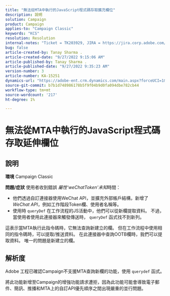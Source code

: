 ```yaml
---
title: "無法從MTA中執行的JavaScript程式碼存取擴充欄位"
description: 說明
solution: Campaign
product: Campaign
applies-to: "Campaign Classic"
keywords: "KCS"
resolution: Resolution
internal-notes: "Ticket = TK203929, JIRA = https://jira.corp.adobe.com/browse/NEO-20460, https://jira.corp.adobe.com/browse/NEO-20648"
bug: false
article-created-by: Tanay Sharma .
article-created-date: "9/27/2022 9:15:06 AM"
article-published-by: Tanay Sharma .
article-published-date: "9/27/2022 9:35:23 AM"
version-number: 3
article-number: KA-15251
dynamics-url: "https://adobe-ent.crm.dynamics.com/main.aspx?forceUCI=1&pagetype=entityrecord&etn=knowledgearticle&id=4e74a4dc-443e-ed11-9db1-002248086735"
source-git-commit: b7b1d748986178b5f9f04b9d0fa094dbe782cb44
workflow-type: tm+mt
source-wordcount: '217'
ht-degree: 1%

---
```


# 無法從MTA中執行的JavaScript程式碼存取延伸欄位

## 說明

<b>環境</b>
Campaign Classic


<b>問題/症狀</b>
使用者收到錯誤 *屬性&#39;weChatToken&#39;未知*&#x200B;時間：

- 他們透過自訂連接器使用WeChat API，並擴充外部帳戶結構，新增了 *WeChat API*，例如工作階段Token欄、使用者名稱等。
- 使用時 `queryDef` 在工作流程的JS活動中，他們可以從新欄提取資料。 不過，當使用者使用此連接器來觸發傳送時， `queryDef` 函式找不到新列。




這表示當MTA執行此指令碼時，它無法查詢新建立的欄。 但在工作流程中使用相同的指令碼時，可以提取/推送資料。 在此連接器中查詢OOTB欄時，我們可以提取資料。 唯一的問題是新建立的欄。


## 解析度




Adobe<b> </b>工程已確認Campaign不支援MTA查詢新欄的功能，使用 `querydef` 函式。



將此功能新增至Campaign的增強功能請求遭拒，因為此功能可能會導致電子郵件、簡訊、推播和MTA上的自訂API優先順序之間出現嚴重的並行問題。
